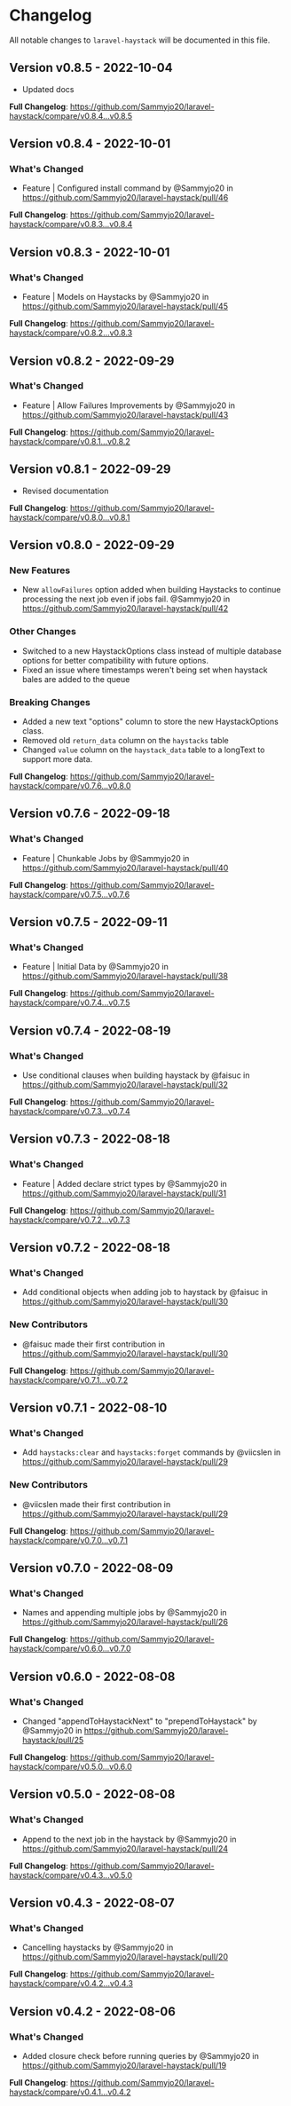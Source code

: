 # Changelog

All notable changes to `laravel-haystack` will be documented in this file.

## Version v0.8.5 - 2022-10-04

- Updated docs

**Full Changelog**: https://github.com/Sammyjo20/laravel-haystack/compare/v0.8.4...v0.8.5

## Version v0.8.4 - 2022-10-01

### What's Changed

- Feature | Configured install command by @Sammyjo20 in https://github.com/Sammyjo20/laravel-haystack/pull/46

**Full Changelog**: https://github.com/Sammyjo20/laravel-haystack/compare/v0.8.3...v0.8.4

## Version v0.8.3 - 2022-10-01

### What's Changed

- Feature | Models on Haystacks by @Sammyjo20 in https://github.com/Sammyjo20/laravel-haystack/pull/45

**Full Changelog**: https://github.com/Sammyjo20/laravel-haystack/compare/v0.8.2...v0.8.3

## Version v0.8.2 - 2022-09-29

### What's Changed

- Feature | Allow Failures Improvements by @Sammyjo20 in https://github.com/Sammyjo20/laravel-haystack/pull/43

**Full Changelog**: https://github.com/Sammyjo20/laravel-haystack/compare/v0.8.1...v0.8.2

## Version v0.8.1 - 2022-09-29

- Revised documentation

**Full Changelog**: https://github.com/Sammyjo20/laravel-haystack/compare/v0.8.0...v0.8.1

## Version v0.8.0 - 2022-09-29

### New Features

- New `allowFailures` option added when building Haystacks to continue processing the next job even if jobs fail. @Sammyjo20 in https://github.com/Sammyjo20/laravel-haystack/pull/42

### Other Changes

- Switched to a new HaystackOptions class instead of multiple database options for better compatibility with future options.
- Fixed an issue where timestamps weren't being set when haystack bales are added to the queue

### Breaking Changes

- Added a new text "options" column to store the new HaystackOptions class.
- Removed old `return_data` column on the `haystacks` table
- Changed `value` column on the `haystack_data` table to a longText to support more data.

**Full Changelog**: https://github.com/Sammyjo20/laravel-haystack/compare/v0.7.6...v0.8.0

## Version v0.7.6 - 2022-09-18

### What's Changed

- Feature | Chunkable Jobs by @Sammyjo20 in https://github.com/Sammyjo20/laravel-haystack/pull/40

**Full Changelog**: https://github.com/Sammyjo20/laravel-haystack/compare/v0.7.5...v0.7.6

## Version v0.7.5 - 2022-09-11

### What's Changed

- Feature | Initial Data by @Sammyjo20 in https://github.com/Sammyjo20/laravel-haystack/pull/38

**Full Changelog**: https://github.com/Sammyjo20/laravel-haystack/compare/v0.7.4...v0.7.5

## Version v0.7.4 - 2022-08-19

### What's Changed

- Use conditional clauses when building haystack by @faisuc in https://github.com/Sammyjo20/laravel-haystack/pull/32

**Full Changelog**: https://github.com/Sammyjo20/laravel-haystack/compare/v0.7.3...v0.7.4

## Version v0.7.3 - 2022-08-18

### What's Changed

- Feature | Added declare strict types by @Sammyjo20 in https://github.com/Sammyjo20/laravel-haystack/pull/31

**Full Changelog**: https://github.com/Sammyjo20/laravel-haystack/compare/v0.7.2...v0.7.3

## Version v0.7.2 - 2022-08-18

### What's Changed

- Add conditional objects when adding job to haystack by @faisuc in https://github.com/Sammyjo20/laravel-haystack/pull/30

### New Contributors

- @faisuc made their first contribution in https://github.com/Sammyjo20/laravel-haystack/pull/30

**Full Changelog**: https://github.com/Sammyjo20/laravel-haystack/compare/v0.7.1...v0.7.2

## Version v0.7.1 - 2022-08-10

### What's Changed

- Add `haystacks:clear` and `haystacks:forget` commands by @viicslen in https://github.com/Sammyjo20/laravel-haystack/pull/29

### New Contributors

- @viicslen made their first contribution in https://github.com/Sammyjo20/laravel-haystack/pull/29

**Full Changelog**: https://github.com/Sammyjo20/laravel-haystack/compare/v0.7.0...v0.7.1

## Version v0.7.0 - 2022-08-09

### What's Changed

- Names and appending multiple jobs by @Sammyjo20 in https://github.com/Sammyjo20/laravel-haystack/pull/26

**Full Changelog**: https://github.com/Sammyjo20/laravel-haystack/compare/v0.6.0...v0.7.0

## Version v0.6.0 - 2022-08-08

### What's Changed

- Changed "appendToHaystackNext" to "prependToHaystack" by @Sammyjo20 in https://github.com/Sammyjo20/laravel-haystack/pull/25

**Full Changelog**: https://github.com/Sammyjo20/laravel-haystack/compare/v0.5.0...v0.6.0

## Version v0.5.0 - 2022-08-08

### What's Changed

- Append to the next job in the haystack by @Sammyjo20 in https://github.com/Sammyjo20/laravel-haystack/pull/24

**Full Changelog**: https://github.com/Sammyjo20/laravel-haystack/compare/v0.4.3...v0.5.0

## Version v0.4.3 - 2022-08-07

### What's Changed

- Cancelling haystacks by @Sammyjo20 in https://github.com/Sammyjo20/laravel-haystack/pull/20

**Full Changelog**: https://github.com/Sammyjo20/laravel-haystack/compare/v0.4.2...v0.4.3

## Version v0.4.2 - 2022-08-06

### What's Changed

- Added closure check before running queries by @Sammyjo20 in https://github.com/Sammyjo20/laravel-haystack/pull/19

**Full Changelog**: https://github.com/Sammyjo20/laravel-haystack/compare/v0.4.1...v0.4.2

